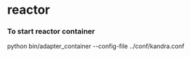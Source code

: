 reactor
=======

### To start reactor container
python bin/adapter_container --config-file ../conf/kandra.conf
